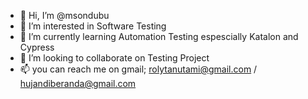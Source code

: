 - 👋 Hi, I’m @msondubu
- 👀 I’m interested in Software Testing
- 🌱 I’m currently learning Automation Testing espescially Katalon and Cypress
- 💞️ I’m looking to collaborate on Testing Project
- 📫 you can reach me on gmail; rolytanutami@gmail.com / hujandiberanda@gmail.com

<!---
msondubu/msondubu is a ✨ special ✨ repository because its `README.md` (this file) appears on your GitHub profile.
You can click the Preview link to take a look at your changes.
--->
